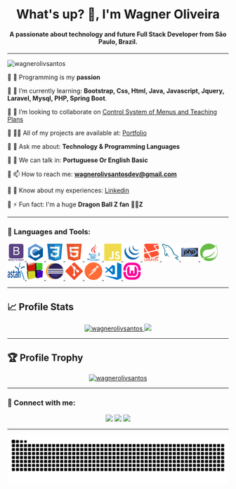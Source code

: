 <div>
    <h1 align="center">What's up? 👋, I'm Wagner Oliveira</h1>
    <h4 align="center">A passionate about technology and future Full Stack Developer from São Paulo, Brazil.</h4>
</div>

<hr>

<p align="left">
    <img src="https://komarev.com/ghpvc/?username=wagnerolivsantos&label=Profile%20views&color=0e4bef&style=flat" alt="wagnerolivsantos" />
</p>

🔹 🔭 Programming is my **passion**

🔹 🌱 I’m currently learning: **Bootstrap, Css, Html, Java, Javascript, Jquery, Laravel, Mysql, PHP, Spring Boot**.

🔹 👯 I’m looking to collaborate on [Control System of Menus and Teaching
Plans](https://github.com/wagnerolivsantos/SCPE1.0)

<!--🔹 🤝 I’m looking for help with: [Production Schedule Control](https://github.com/wagnerolivsantos/CVR)-->

🔹 👨‍💻 All of my projects are available at: [Portfolio](https://github.com/wagnerolivsantos/portfolio)

🔹 💬 Ask me about: **Technology & Programming Languages**

🔹 📣 We can talk in: **Portuguese Or English Basic**

🔹 📫 How to reach me: **wagnerolivsantosdev@gmail.com**

🔹 📄 Know about my experiences: [Linkedin](https://www.linkedin.com/in/wagner-oliveira-dev/)

🔹 ⚡ Fun fact: I'm a huge **Dragon Ball Z fan** 🐉🏀**Z**

<hr>

<h3 align="left">🚀 Languages and Tools:</h3>

<p align="left">
    <a href="https://getbootstrap.com/" target="_blank">
        <img src="icons\languages\bootstrap.svg" alt="Bootstrap" width="40" height="40" />
    </a>
    <a href="https://www.cplusplus.com/reference/clibrary/" target="_blank">
        <img src="icons\languages\c.svg" alt="C" width="40" height="40" />
    </a>
    <a href="https://www.w3.org/Style/CSS/Overview.en.html" target="_blank">
        <img src="icons\languages\css3.svg" alt="Css3" width="40" height="40" />
    </a>
    <a href="https://html.spec.whatwg.org/multipage/introduction.html#is-this-html5?" target="_blank">
        <img src="icons\languages\html5.svg" alt="Html5" width="40" height="40" />
    </a>
    <a href="https://www.java.com/pt-BR/" target="_blank">
        <img src="icons\languages\java.svg" alt="Java" width="40" height="40" />
    </a>
    <a href="https://developer.mozilla.org/pt-BR/docs/Web/JavaScript" target="_blank">
        <img src="icons\languages\javascript.svg" alt="Java Script" width="40" height="40" />
    </a>
    <a href="https://jquery.com/" target="_blank">
        <img src="icons\languages\jquery.png" alt="Jquery" width="40" height="40" />
    </a>
    <a href="https://laravel.com/" target="_blank">
        <img src="icons\languages\laravel.svg" alt="Laravel" width="40" height="40" />
    </a>
    <a href="https://www.mysql.com/" target="_blank">
        <img src="icons\languages\mysql.svg" alt="Mysql" width="40" height="40" />
    </a>
    <a href="https://www.php.net/" target="_blank">
        <img src="icons\languages\php.svg" alt="Php" width="40" height="40" />
    </a>
    <a href="https://spring.io/" target="_blank">
        <img src="icons\languages\springio.svg" alt="Spring Boot" width="40" height="40" />
    </a>
    <a href="https://astah.net/" target="_blank">
        <img src="icons\tools\astah.svg" alt="Astah" width="40" height="40" />
    </a>
    <a href="https://www.codeblocks.org/" target="_blank">
        <img src="icons\tools\codeBlocks.png" alt="Codeblocks" width="40" height="40" />
    </a>
    <a href="https://www.eclipse.org/" target="_blank">
        <img src="icons\tools\eclipse.png" alt="Eclipse" width="40" height="40" />
    </a>
    <a href="https://git-scm.com/" target="_blank">
        <img src="icons\tools\git.svg" alt="Git" width="40" height="40" />
    </a>
    <a href="https://www.postman.com/" target="_blank">
        <img src="icons\tools\postman.svg" alt="Postman" width="40" height="40" />
    </a>
    <a href="https://code.visualstudio.com/" target="_blank">
        <img src="icons\tools\vscode.png" alt="Visual Studio Code" width="40" height="40" />
    </a>
    <a href="https://www.wampserver.com/en/" target="_blank">
        <img src="icons\tools\wampserver.png" alt="Wampserver" width="40" height="40" />
    </a>
</p>

<hr>

<h2>📈 Profile Stats</h2>

<div align="center">
    <a href="https://github.com/wagnerolivsantos">
        <img height="180em" src="https://github-readme-stats.vercel.app/api?username=wagnerolivsantos&show_icons=true&theme=algolia&include_all_commits=true&count_private=true" alt="wagnerolivsantos"/>
        <img height="180em" src="https://github-readme-stats.vercel.app/api/top-langs/?username=wagnerolivsantos&layout=compact&langs_count=7&theme=algolia"/>
        <!--<img height="180em" src="https://github-readme-streak-stats.herokuapp.com?user=wagnerolivsantos&theme=prussian" alt="wagnerolivsantos" />-->
    </a>
</div>

<hr>

<h2>🏆 Profile Trophy</h2>

<p align="center">
    <a href="https://github.com/ryo-ma/github-profile-trophy">
        <img src="https://github-profile-trophy.vercel.app/?username=wagnerolivsantos&theme=nord&no-bg=true&margin-w=15" alt="wagnerolivsantos" />
    </a>
</p>

<hr>

<h3 align="left">🤘 Connect with me:</h3>

<div align="center">    
    <!--<a href="https://discord.gg/NA6F9F58zS" target="_blank"><img src="https://img.shields.io/badge/Discord-7289DA?style=for-the-badge&logo=discord&logoColor=white" target="_blank" /></a>-->
    <a href="mailto:wagnerolivsantosdev@gmail.com"><img src="https://img.shields.io/badge/-Gmail-%23333?style=for-the-badge&logo=gmail&logoColor=white" target="_blank" /></a>
    <a href="https://www.instagram.com/wagnerolivsantosdev/" target="_blank"><img src="https://img.shields.io/badge/-Instagram-%23E4405F?style=for-the-badge&logo=instagram&logoColor=white" target="_blank" /></a>
    <a href="https://www.linkedin.com/in/wagner-oliveira-dev/" target="_blank"><img src="https://img.shields.io/badge/-LinkedIn-%230077B5?style=for-the-badge&logo=linkedin&logoColor=white" target="_blank" /></a>
    <!--<a href="#" target="_blank"><img src="https://img.shields.io/badge/YouTube-FF0000?style=for-the-badge&logo=youtube&logoColor=white" target="_blank" /></a>-->
</div>

<hr>
<div align="center">   
    <img src="https://github.com/wagnerolivsantos/wagnerolivsantos/blob/output/github-contribution-grid-snake.svg" alt="C" />
</div>
